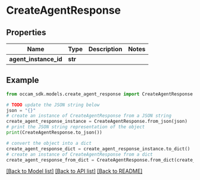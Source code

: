 # CreateAgentResponse


## Properties

Name | Type | Description | Notes
------------ | ------------- | ------------- | -------------
**agent_instance_id** | **str** |  | 

## Example

```python
from occam_sdk.models.create_agent_response import CreateAgentResponse

# TODO update the JSON string below
json = "{}"
# create an instance of CreateAgentResponse from a JSON string
create_agent_response_instance = CreateAgentResponse.from_json(json)
# print the JSON string representation of the object
print(CreateAgentResponse.to_json())

# convert the object into a dict
create_agent_response_dict = create_agent_response_instance.to_dict()
# create an instance of CreateAgentResponse from a dict
create_agent_response_from_dict = CreateAgentResponse.from_dict(create_agent_response_dict)
```
[[Back to Model list]](../README.md#documentation-for-models) [[Back to API list]](../README.md#documentation-for-api-endpoints) [[Back to README]](../README.md)


